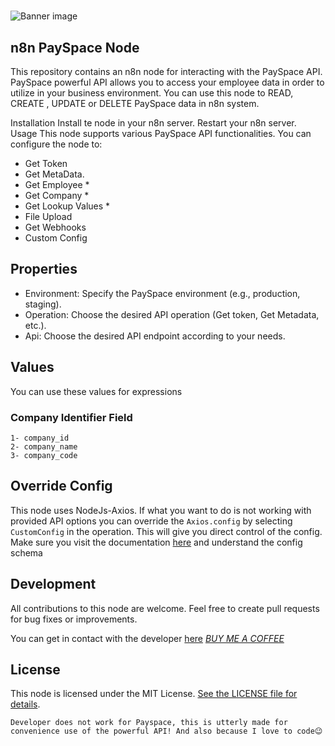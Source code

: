 #

![Banner image](https://user-images.githubusercontent.com/10284570/173569848-c624317f-42b1-45a6-ab09-f0ea3c247648.png)

## n8n PaySpace Node

This repository contains an n8n node for interacting with the PaySpace API. PaySpace powerful API allows you to access your employee data in order to utilize in your business environment. You can use this node to READ, CREATE , UPDATE or DELETE  PaySpace data in n8n system.

Installation
Install te node in your n8n server.
Restart your n8n server.
Usage
This node supports various PaySpace API functionalities. You can configure the node to:

- Get Token
- Get MetaData.
- Get Employee *
- Get Company *
- Get Lookup Values *
- File Upload
- Get Webhooks
- Custom Config

## Properties

- Environment: Specify the PaySpace environment (e.g., production, staging).
- Operation: Choose the desired API operation (Get token, Get Metadata, etc.).
- Api: Choose the desired API endpoint according to your needs.

## Values
You can use these values for expressions 
### Company Identifier Field	
```
1- company_id
2- company_name
3- company_code
```

	

## Override Config

This node uses NodeJs-Axios. If what you want to do is not working with provided API options you can override the ```Axios.config``` by selecting ```CustomConfig``` in the operation. This will give you direct control of the config. Make sure you visit the documentation [here](https://developer.payspace.com/) and understand the config schema

## Development

All contributions to this node are welcome. Feel free to create pull requests for bug fixes or improvements.

You can get in contact with the developer [here](https://github.com/onlypfachi/)
[*BUY ME A COFFEE*](https://github.com)

## License

This node is licensed under the MIT License. [See the LICENSE file for details](https://github.com/n8n-io/n8n-nodes-starter/blob/master/LICENSE.md).

<code>Developer does not work for Payspace, this is utterly made for convenience use of the powerful API! And also because I love to code😉 <code>
